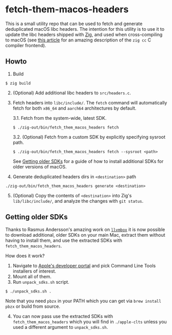 # fetch-them-macos-headers

This is a small utility repo that can be used to fetch and generate deduplicated macOS libc headers. The intention for
this utility is to use it to update the libc headers shipped with [Zig], and used when cross-compiling to macOS
(see [this article] for an amazing description of the `zig cc` C compiler frontend).

[Zig]: https://ziglang.org
[this article]: https://andrewkelley.me/post/zig-cc-powerful-drop-in-replacement-gcc-clang.html

## Howto

1. Build

```
$ zig build
```

2. (Optional) Add additional libc headers to `src/headers.c`.

3. Fetch headers into `libc/include/`. The `fetch` command will automatically fetch for both `x86_64` and `aarch64`
   architectures by default.

    3.1. Fetch from the system-wide, latest SDK.
    
    ```
    $ ./zig-out/bin/fetch_them_macos_headers fetch
    ```

    3.2. (Optional) Fetch from a custom SDK by explicitly specifying sysroot path.
    
    ```
    $ ./zig-out/bin/fetch_them_macos_headers fetch --sysroot <path>
    ```

    See [Getting older SDKs](#getting-older-sdks) for a guide of how to install additional SDKs for older versions of macOS.

4. Generate deduplicated headers dirs in `<destination>` path

```
./zig-out/bin/fetch_them_macos_headers generate <destination>
```

5. (Optional) Copy the contents of `<destination>` into Zig's `lib/libc/include/`, and analyze the changes with
   `git status`.

## Getting older SDKs

Thanks to Rasmus Andersson's amazing work on [`llvmbox`](https://github.com/rsms/llvmbox) it is now possible to
download additional, older SDKs on your main Mac, extract them without having to install them, and use the extracted SDKs
with `fetch_them_macos_headers`.

How does it work?

1. Navigate to [Apple's developer portal](https://developer.apple.com/download/all/?q=command%20line) and pick Command Line Tools installers of interest.
2. Mount all of them.
3. Run `unpack_sdks.sh` script.

  ```
  $ ./unpack_sdks.sh .
  ```
  Note that you need `pbzx` in your PATH which you can get via `brew install pbzx` or build from source.

4. You can now pass use the extracted SDKs with `fetch_them_macos_headers` which you will find in `./apple-clts`
  unless you used a different argument to `unpack_sdks.sh`.

